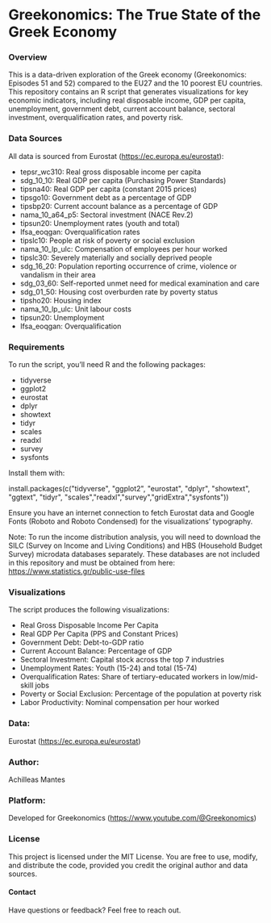 # Greekonomics: The True State of the Greek Economy

### Overview

This is a data-driven exploration of the Greek economy (Greekonomics: Episodes 51 and 52) compared to the EU27 and the 10 poorest EU countries. This repository contains an R script that generates visualizations for key economic indicators, including real disposable income, GDP per capita, unemployment, government debt, current account balance, sectoral investment, overqualification rates, and poverty risk.

### Data Sources

All data is sourced from Eurostat (https://ec.europa.eu/eurostat):


- tepsr_wc310: Real gross disposable income per capita
- sdg_10_10: Real GDP per capita (Purchasing Power Standards)
- tipsna40: Real GDP per capita (constant 2015 prices)
- tipsgo10: Government debt as a percentage of GDP
- tipsbp20: Current account balance as a percentage of GDP
- nama_10_a64_p5: Sectoral investment (NACE Rev.2)
- tipsun20: Unemployment rates (youth and total)
- lfsa_eoqgan: Overqualification rates
- tipslc10: People at risk of poverty or social exclusion
- nama_10_lp_ulc: Compensation of employees per hour worked
- tipslc30: Severely materially and socially deprived people
- sdg_16_20: Population reporting occurrence of crime, violence or vandalism in their area
- sdg_03_60: Self-reported unmet need for medical examination and care
- sdg_01_50: Housing cost overburden rate by poverty status
- tipsho20: Housing index
- nama_10_lp_ulc: Unit labour costs
- tipsun20: Unemployment
- lfsa_eoqgan: Overqualification

### Requirements

To run the script, you’ll need R and the following packages:

- tidyverse
- ggplot2
- eurostat
- dplyr
- showtext
-  tidyr
- scales
- readxl
- survey
- sysfonts

Install them with:

install.packages(c("tidyverse", "ggplot2", "eurostat", "dplyr", "showtext", "ggtext", "tidyr", "scales","readxl","survey","gridExtra","sysfonts"))

Ensure you have an internet connection to fetch Eurostat data and Google Fonts (Roboto and Roboto Condensed) for the visualizations’ typography.

Note: To run the income distribution analysis, you will need to download the SILC (Survey on Income and Living Conditions) and HBS (Household Budget Survey) microdata databases separately. These databases are not included in this repository and must be obtained from here: https://www.statistics.gr/public-use-files

### Visualizations

The script produces the following visualizations:

- Real Gross Disposable Income Per Capita
- Real GDP Per Capita (PPS and Constant Prices)
- Government Debt: Debt-to-GDP ratio
- Current Account Balance: Percentage of GDP
- Sectoral Investment: Capital stock across the top 7 industries
- Unemployment Rates: Youth (15-24) and total (15-74)
- Overqualification Rates: Share of tertiary-educated workers in low/mid-skill jobs
- Poverty or Social Exclusion: Percentage of the population at poverty risk
- Labor Productivity: Nominal compensation per hour worked

### Data: 

Eurostat (https://ec.europa.eu/eurostat)


### Author: 

Achilleas Mantes

### Platform: 

Developed for Greekonomics (https://www.youtube.com/@Greekonomics)

### License

This project is licensed under the MIT License. You are free to use, modify, and distribute the code, provided you credit the original author and data sources.

#### Contact

Have questions or feedback? Feel free to reach out.
